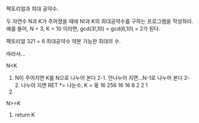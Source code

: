 팩토리얼과 최대 공약수.

두 자연수 N과 K가 주어졌을 때에 N!과 K의 최대공약수를 구하는 프로그램을 작성하라.
예를 들어, N = 3, K = 10 이라면, gcd(3!,10) = gcd(6,10) = 2가 된다.

팩토리얼 3*2*1 = 6
최대공약수 약분 가능한 최대의 수.

따라서...

N<K
1. N이 주어지면 K를 N으로 나누어 본다
2-1. 안나누어 지면...N-1로 나누어 본다
2-2. 나누어 지면 RET *= 나눈수, K = 몫
 16 256
 16 16
 8  2
 2  1
3. 
N>=K 
1. return K
